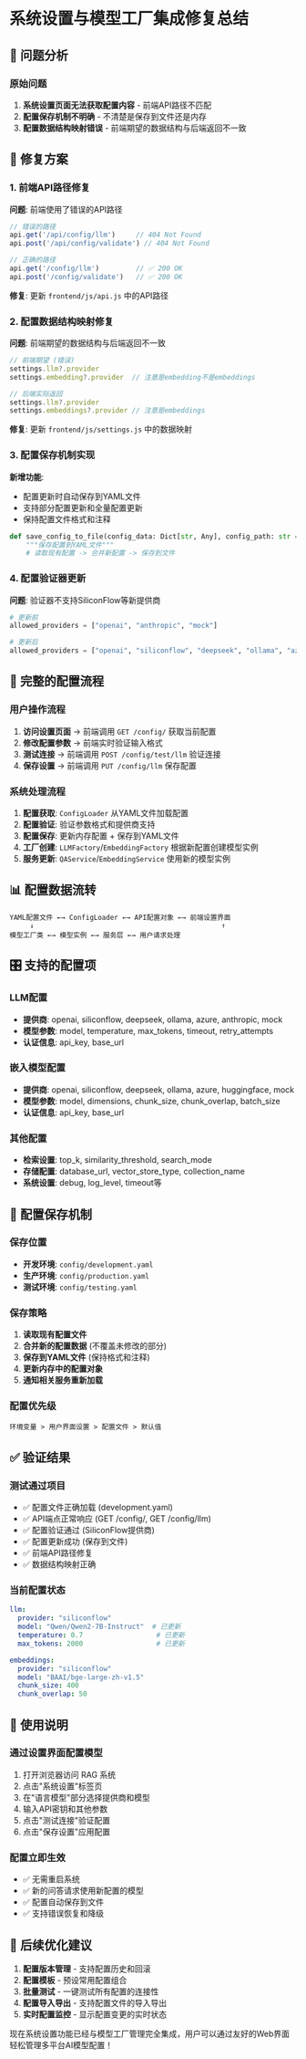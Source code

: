 # 系统设置与模型工厂集成修复总结

## 🎯 问题分析

### 原始问题
1. **系统设置页面无法获取配置内容** - 前端API路径不匹配
2. **配置保存机制不明确** - 不清楚是保存到文件还是内存
3. **配置数据结构映射错误** - 前端期望的数据结构与后端返回不一致

## 🔧 修复方案

### 1. 前端API路径修复

**问题**: 前端使用了错误的API路径
```javascript
// 错误的路径
api.get('/api/config/llm')     // 404 Not Found
api.post('/api/config/validate') // 404 Not Found

// 正确的路径  
api.get('/config/llm')         // ✅ 200 OK
api.post('/config/validate')   // ✅ 200 OK
```

**修复**: 更新 `frontend/js/api.js` 中的API路径

### 2. 配置数据结构映射修复

**问题**: 前端期望的数据结构与后端返回不一致
```javascript
// 前端期望 (错误)
settings.llm?.provider
settings.embedding?.provider  // 注意是embedding不是embeddings

// 后端实际返回
settings.llm?.provider
settings.embeddings?.provider // 注意是embeddings
```

**修复**: 更新 `frontend/js/settings.js` 中的数据映射

### 3. 配置保存机制实现

**新增功能**: 
- 配置更新时自动保存到YAML文件
- 支持部分配置更新和全量配置更新
- 保持配置文件格式和注释

```python
def save_config_to_file(config_data: Dict[str, Any], config_path: str = None):
    """保存配置到YAML文件"""
    # 读取现有配置 -> 合并新配置 -> 保存到文件
```

### 4. 配置验证器更新

**问题**: 验证器不支持SiliconFlow等新提供商
```python
# 更新前
allowed_providers = ["openai", "anthropic", "mock"]

# 更新后  
allowed_providers = ["openai", "siliconflow", "deepseek", "ollama", "azure", "anthropic", "mock"]
```

## 🚀 完整的配置流程

### 用户操作流程
1. **访问设置页面** → 前端调用 `GET /config/` 获取当前配置
2. **修改配置参数** → 前端实时验证输入格式
3. **测试连接** → 前端调用 `POST /config/test/llm` 验证连接
4. **保存设置** → 前端调用 `PUT /config/llm` 保存配置

### 系统处理流程
1. **配置获取**: `ConfigLoader` 从YAML文件加载配置
2. **配置验证**: 验证参数格式和提供商支持
3. **配置保存**: 更新内存配置 + 保存到YAML文件
4. **工厂创建**: `LLMFactory`/`EmbeddingFactory` 根据新配置创建模型实例
5. **服务更新**: `QAService`/`EmbeddingService` 使用新的模型实例

## 📊 配置数据流转

```
YAML配置文件 ←→ ConfigLoader ←→ API配置对象 ←→ 前端设置界面
     ↓                                              ↑
模型工厂类 ←→ 模型实例 ←→ 服务层 ←→ 用户请求处理
```

## 🎛️ 支持的配置项

### LLM配置
- **提供商**: openai, siliconflow, deepseek, ollama, azure, anthropic, mock
- **模型参数**: model, temperature, max_tokens, timeout, retry_attempts
- **认证信息**: api_key, base_url

### 嵌入模型配置  
- **提供商**: openai, siliconflow, deepseek, ollama, azure, huggingface, mock
- **模型参数**: model, dimensions, chunk_size, chunk_overlap, batch_size
- **认证信息**: api_key, base_url

### 其他配置
- **检索设置**: top_k, similarity_threshold, search_mode
- **存储配置**: database_url, vector_store_type, collection_name
- **系统设置**: debug, log_level, timeout等

## 🔄 配置保存机制

### 保存位置
- **开发环境**: `config/development.yaml`
- **生产环境**: `config/production.yaml`
- **测试环境**: `config/testing.yaml`

### 保存策略
1. **读取现有配置文件**
2. **合并新的配置数据** (不覆盖未修改的部分)
3. **保存到YAML文件** (保持格式和注释)
4. **更新内存中的配置对象**
5. **通知相关服务重新加载**

### 配置优先级
```
环境变量 > 用户界面设置 > 配置文件 > 默认值
```

## ✅ 验证结果

### 测试通过项目
- ✅ 配置文件正确加载 (development.yaml)
- ✅ API端点正常响应 (GET /config/, GET /config/llm)
- ✅ 配置验证通过 (SiliconFlow提供商)
- ✅ 配置更新成功 (保存到文件)
- ✅ 前端API路径修复
- ✅ 数据结构映射正确

### 当前配置状态
```yaml
llm:
  provider: "siliconflow"
  model: "Qwen/Qwen2-7B-Instruct"  # 已更新
  temperature: 0.7                  # 已更新
  max_tokens: 2000                  # 已更新

embeddings:
  provider: "siliconflow"
  model: "BAAI/bge-large-zh-v1.5"
  chunk_size: 400
  chunk_overlap: 50
```

## 🎉 使用说明

### 通过设置界面配置模型
1. 打开浏览器访问 RAG 系统
2. 点击"系统设置"标签页
3. 在"语言模型"部分选择提供商和模型
4. 输入API密钥和其他参数
5. 点击"测试连接"验证配置
6. 点击"保存设置"应用配置

### 配置立即生效
- ✅ 无需重启系统
- ✅ 新的问答请求使用新配置的模型
- ✅ 配置自动保存到文件
- ✅ 支持错误恢复和降级

## 🔮 后续优化建议

1. **配置版本管理** - 支持配置历史和回滚
2. **配置模板** - 预设常用配置组合
3. **批量测试** - 一键测试所有配置的连接性
4. **配置导入导出** - 支持配置文件的导入导出
5. **实时配置监控** - 显示配置变更的实时状态

现在系统设置功能已经与模型工厂管理完全集成，用户可以通过友好的Web界面轻松管理多平台AI模型配置！